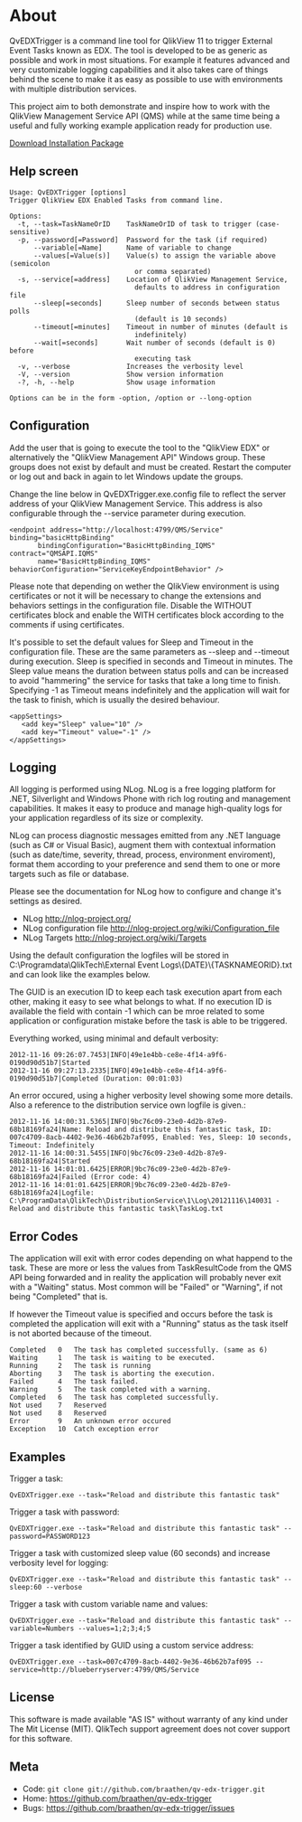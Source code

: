 About
=====

QvEDXTrigger is a command line tool for QlikView 11 to trigger External Event Tasks known as EDX. The tool is developed to be as generic as possible and work in most situations. For example it features advanced and very customizable logging capabilities and it also takes care of things behind the scene to make it as easy as possible to use with environments with multiple distribution services.

This project aim to both demonstrate and inspire how to work with the QlikView Management Service API (QMS) while at the same time being a useful and fully working example application ready for production use.

[Download Installation Package](http://dl.dropbox.com/u/691880/QvEDXTriggerSetup.exe)

Help screen
-----------

    Usage: QvEDXTrigger [options]
    Trigger QlikView EDX Enabled Tasks from command line.

    Options:
      -t, --task=TaskNameOrID    TaskNameOrID of task to trigger (case-sensitive)
      -p, --password[=Password]  Password for the task (if required)
          --variable[=Name]      Name of variable to change
          --values[=Value(s)]    Value(s) to assign the variable above (semicolon
                                   or comma separated)
      -s, --service[=address]    Location of QlikView Management Service,
                                   defaults to address in configuration file
          --sleep[=seconds]      Sleep number of seconds between status polls
                                   (default is 10 seconds)
          --timeout[=minutes]    Timeout in number of minutes (default is
                                   indefinitely)
          --wait[=seconds]       Wait number of seconds (default is 0) before
                                   executing task
      -v, --verbose              Increases the verbosity level
      -V, --version              Show version information
      -?, -h, --help             Show usage information

    Options can be in the form -option, /option or --long-option

Configuration
-------------

Add the user that is going to execute the tool to the "QlikView EDX" or alternatively the "QlikView Management API" Windows group. These groups does not exist by default and must be created. Restart the computer or log out and back in again to let Windows update the groups.

Change the line below in QvEDXTrigger.exe.config file to reflect the server address of your QlikView Management Service. This address is also configurable through the --service parameter during execution.

    <endpoint address="http://localhost:4799/QMS/Service" binding="basicHttpBinding"
           bindingConfiguration="BasicHttpBinding_IQMS" contract="QMSAPI.IQMS"
           name="BasicHttpBinding_IQMS" behaviorConfiguration="ServiceKeyEndpointBehavior" />

Please note that depending on wether the QlikView environment is using certificates or not it will be necessary to change the extensions and behaviors settings in the configuration file. Disable the WITHOUT certificates block and enable the WITH certificates block according to the comments if using certificates.

It's possible to set the default values for Sleep and Timeout in the configuration file. These are the same parameters as --sleep and --timeout during execution. Sleep is specified in seconds and Timeout in minutes. The Sleep value means the duration between status polls and can be increased to avoid "hammering" the service for tasks that take a long time to finish. Specifying -1 as Timeout means indefinitely and the application will wait for the task to finish, which is usually the desired behaviour.

    <appSettings>
       <add key="Sleep" value="10" />
       <add key="Timeout" value="-1" />
    </appSettings>

Logging
-------

All logging is performed using NLog. NLog is a free logging platform for .NET, Silverlight and Windows Phone with rich log routing and management capabilities. It makes it easy to produce and manage high-quality logs for your application regardless of its size or complexity.

NLog can process diagnostic messages emitted from any .NET language (such as C# or Visual Basic), augment them with contextual information (such as date/time, severity, thread, process, environment enviroment), format them according to your preference and send them to one or more targets such as file or database.

Please see the documentation for NLog how to configure and change it's settings as desired.

* NLog <http://nlog-project.org/>
* NLog configuration file <http://nlog-project.org/wiki/Configuration_file>
* NLog Targets <http://nlog-project.org/wiki/Targets>

Using the default configuration the logfiles will be stored in C:\Programdata\QlikTech\External Event Logs\\{DATE}\\{TASKNAMEORID}.txt and can look like the examples below.

The GUID is an execution ID to keep each task execution apart from each other, making it easy to see what belongs to what. If no execution ID is available the field with contain -1 which can be mroe related to some application or configuration mistake before the task is able to be triggered.

Everything worked, using minimal and default verbosity:

    2012-11-16 09:26:07.7453|INFO|49e1e4bb-ce8e-4f14-a9f6-0190d90d51b7|Started
    2012-11-16 09:27:13.2335|INFO|49e1e4bb-ce8e-4f14-a9f6-0190d90d51b7|Completed (Duration: 00:01:03)

An error occured, using a higher verbosity level showing some more details. Also a reference to the distribution service own logfile is given.:

    2012-11-16 14:00:31.5365|INFO|9bc76c09-23e0-4d2b-87e9-68b18169fa24|Name: Reload and distribute this fantastic task, ID: 007c4709-8acb-4402-9e36-46b62b7af095, Enabled: Yes, Sleep: 10 seconds, Timeout: Indefinitely
    2012-11-16 14:00:31.5455|INFO|9bc76c09-23e0-4d2b-87e9-68b18169fa24|Started
    2012-11-16 14:01:01.6425|ERROR|9bc76c09-23e0-4d2b-87e9-68b18169fa24|Failed (Error code: 4)
    2012-11-16 14:01:01.6425|ERROR|9bc76c09-23e0-4d2b-87e9-68b18169fa24|Logfile: C:\ProgramData\QlikTech\DistributionService\1\Log\20121116\140031 - Reload and distribute this fantastic task\TaskLog.txt


Error Codes
-----------

The application will exit with error codes depending on what happend to the task. These are more or less the values from TaskResultCode from the QMS API being forwarded and in reality the application will probably never exit with a "Waiting" status. Most common will be "Failed" or "Warning", if not being "Completed" that is.

If however the Timeout value is specified and occurs before the task is completed the application will exit with a "Running" status as the task itself is not aborted because of the timeout.

    Completed   0   The task has completed successfully. (same as 6)
    Waiting     1   The task is waiting to be executed.  
    Running     2   The task is running  
    Aborting    3   The task is aborting the execution.  
    Failed      4   The task failed.  
    Warning     5   The task completed with a warning.  
    Completed   6   The task has completed successfully.
    Not used    7   Reserved
    Not used    8   Reserved
    Error       9   An unknown error occured
    Exception   10  Catch exception error

Examples
--------

Trigger a task:

    QvEDXTrigger.exe --task="Reload and distribute this fantastic task"

Trigger a task with password:

    QvEDXTrigger.exe --task="Reload and distribute this fantastic task" --password=PASSWORD123

Trigger a task with customized sleep value (60 seconds) and increase verbosity level for logging:

    QvEDXTrigger.exe --task="Reload and distribute this fantastic task" --sleep:60 --verbose

Trigger a task with custom variable name and values:

    QvEDXTrigger.exe --task="Reload and distribute this fantastic task" --variable=Numbers --values=1;2;3;4;5

Trigger a task identified by GUID using a custom service address:

    QvEDXTrigger.exe --task=007c4709-8acb-4402-9e36-46b62b7af095 --service=http://blueberryserver:4799/QMS/Service

License
-------

This software is made available "AS IS" without warranty of any kind under The Mit License (MIT). QlikTech support agreement does not cover support for this software.

Meta
----

* Code: `git clone git://github.com/braathen/qv-edx-trigger.git`
* Home: <https://github.com/braathen/qv-edx-trigger>
* Bugs: <https://github.com/braathen/qv-edx-trigger/issues>
